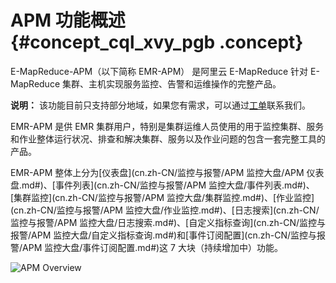 # APM 功能概述 {#concept_cql_xvy_pgb .concept}

E-MapReduce-APM（以下简称 EMR-APM） 是阿里云 E-MapReduce 针对 E-MapReduce 集群、主机实现服务监控、告警和运维操作的完整产品。

**说明：** 该功能目前只支持部分地域，如果您有需求，可以通过[工单](https://selfservice.console.aliyun.com/ticket/createIndex)联系我们。

EMR-APM 是供 EMR 集群用户，特别是集群运维人员使用的用于监控集群、服务和作业整体运行状况、排查和解决集群、服务以及作业问题的包含一套完整工具的产品。

EMR-APM 整体上分为[仪表盘](cn.zh-CN/监控与报警/APM 监控大盘/APM 仪表盘.md#)、[事件列表](cn.zh-CN/监控与报警/APM 监控大盘/事件列表.md#)、[集群监控](cn.zh-CN/监控与报警/APM 监控大盘/集群监控.md#)、[作业监控](cn.zh-CN/监控与报警/APM 监控大盘/作业监控.md#)、[日志搜索](cn.zh-CN/监控与报警/APM 监控大盘/日志搜索.md#)、[自定义指标查询](cn.zh-CN/监控与报警/APM 监控大盘/自定义指标查询.md#)和[事件订阅配置](cn.zh-CN/监控与报警/APM 监控大盘/事件订阅配置.md#)这 7 大块（持续增加中）功能。

![APM Overview](http://static-aliyun-doc.oss-cn-hangzhou.aliyuncs.com/assets/img/122836/155781642538384_zh-CN.png)

